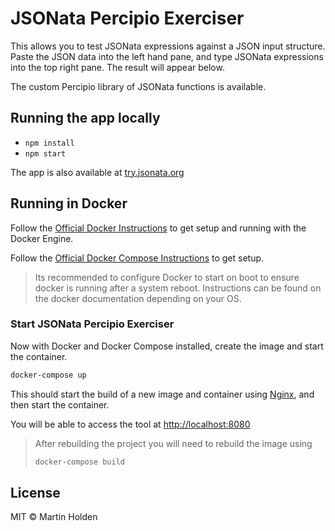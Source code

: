 # JSONata Percipio Exerciser

This allows you to test JSONata expressions against a JSON input structure.
Paste the JSON data into the left hand pane, and type JSONata expressions into the top right pane.
The result will appear below.

The custom Percipio library of JSONata functions is available.

## Running the app locally

- `npm install`
- `npm start`

The app is also available at [try.jsonata.org](http://try.jsonata.org/)

## Running in Docker

Follow the [Official Docker Instructions](https://docs.docker.com/install/) to get setup and running with the Docker Engine.

Follow the [Official Docker Compose Instructions](https://docs.docker.com/compose/install/) to get setup.

> Its recommended to configure Docker to start on boot to ensure docker is running after a system reboot. Instructions can be found on the docker documentation depending on your OS.

### Start JSONata Percipio Exerciser

Now with Docker and Docker Compose installed, create the image and start the container.

```bash
docker-compose up
```
This should start the build of a new image and container using [Nginx](https://hub.docker.com/_/nginx), and then start the container.

You will be able to access the tool at [http://localhost:8080](http://localhost:8080)

> After rebuilding the project you will need to rebuild the image using
> ```bash
> docker-compose build
> ```

## License

MIT © Martin Holden